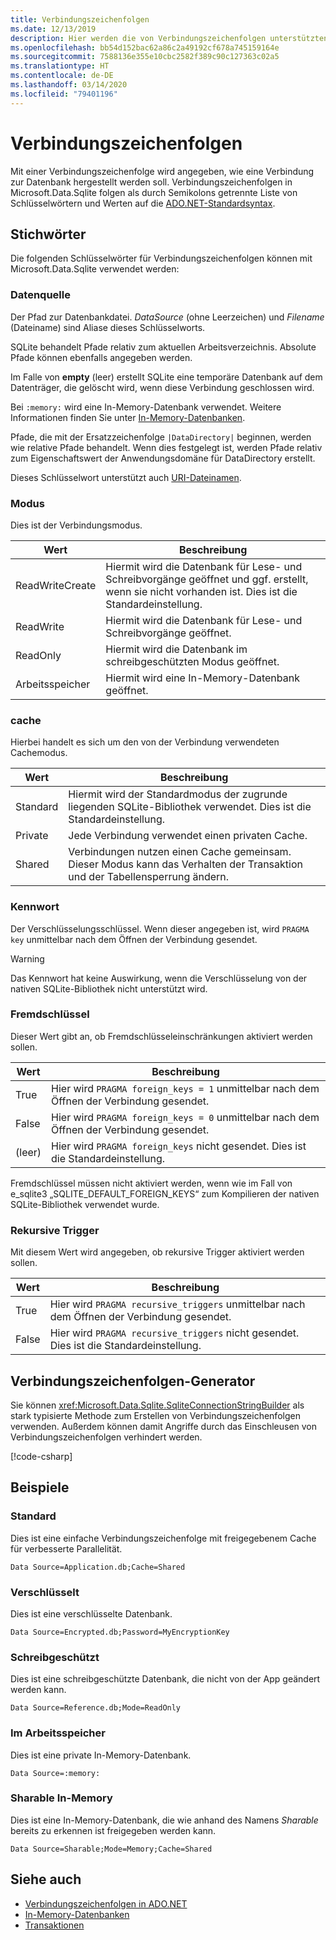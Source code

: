 ```yaml
---
title: Verbindungszeichenfolgen
ms.date: 12/13/2019
description: Hier werden die von Verbindungszeichenfolgen unterstützten Schlüsselwörter und Werte erläutert.
ms.openlocfilehash: bb54d152bac62a86c2a49192cf678a745159164e
ms.sourcegitcommit: 7588136e355e10cbc2582f389c90c127363c02a5
ms.translationtype: HT
ms.contentlocale: de-DE
ms.lasthandoff: 03/14/2020
ms.locfileid: "79401196"
---
```

# <a name="connection-strings"></a>Verbindungszeichenfolgen

Mit einer Verbindungszeichenfolge wird angegeben, wie eine Verbindung zur Datenbank hergestellt werden soll. Verbindungszeichenfolgen in Microsoft.Data.Sqlite folgen als durch Semikolons getrennte Liste von Schlüsselwörtern und Werten auf die [ADO.NET-Standardsyntax](../../../framework/data/adonet/connection-strings.md).

## <a name="keywords"></a>Stichwörter

Die folgenden Schlüsselwörter für Verbindungszeichenfolgen können mit Microsoft.Data.Sqlite verwendet werden:

### <a name="data-source"></a>Datenquelle

Der Pfad zur Datenbankdatei. *DataSource* (ohne Leerzeichen) und *Filename* (Dateiname) sind Aliase dieses Schlüsselworts.

SQLite behandelt Pfade relativ zum aktuellen Arbeitsverzeichnis. Absolute Pfade können ebenfalls angegeben werden.

Im Falle von **empty** (leer) erstellt SQLite eine temporäre Datenbank auf dem Datenträger, die gelöscht wird, wenn diese Verbindung geschlossen wird.

Bei `:memory:` wird eine In-Memory-Datenbank verwendet. Weitere Informationen finden Sie unter [In-Memory-Datenbanken](in-memory-databases.md).

Pfade, die mit der Ersatzzeichenfolge `|DataDirectory|` beginnen, werden wie relative Pfade behandelt. Wenn dies festgelegt ist, werden Pfade relativ zum Eigenschaftswert der Anwendungsdomäne für DataDirectory erstellt.

Dieses Schlüsselwort unterstützt auch [URI-Dateinamen](https://www.sqlite.org/uri.html).

### <a name="mode"></a>Modus

Dies ist der Verbindungsmodus.

| Wert           | Beschreibung                                                                                        |
| --------------- | -------------------------------------------------------------------------------------------------- |
| ReadWriteCreate | Hiermit wird die Datenbank für Lese- und Schreibvorgänge geöffnet und ggf. erstellt, wenn sie nicht vorhanden ist. Dies ist die Standardeinstellung. |
| ReadWrite       | Hiermit wird die Datenbank für Lese- und Schreibvorgänge geöffnet.                                                        |
| ReadOnly        | Hiermit wird die Datenbank im schreibgeschützten Modus geöffnet.                                                              |
| Arbeitsspeicher          | Hiermit wird eine In-Memory-Datenbank geöffnet.                                                                       |

### <a name="cache"></a>cache

Hierbei handelt es sich um den von der Verbindung verwendeten Cachemodus.

| Wert   | Beschreibung                                                                                    |
| ------- | ---------------------------------------------------------------------------------------------- |
| Standard | Hiermit wird der Standardmodus der zugrunde liegenden SQLite-Bibliothek verwendet. Dies ist die Standardeinstellung.                   |
| Private | Jede Verbindung verwendet einen privaten Cache.                                                          |
| Shared  | Verbindungen nutzen einen Cache gemeinsam. Dieser Modus kann das Verhalten der Transaktion und der Tabellensperrung ändern. |

### <a name="password"></a>Kennwort

Der Verschlüsselungsschlüssel. Wenn dieser angegeben ist, wird `PRAGMA key` unmittelbar nach dem Öffnen der Verbindung gesendet.

> [!WARNING]
> Das Kennwort hat keine Auswirkung, wenn die Verschlüsselung von der nativen SQLite-Bibliothek nicht unterstützt wird.

### <a name="foreign-keys"></a>Fremdschlüssel

Dieser Wert gibt an, ob Fremdschlüsseleinschränkungen aktiviert werden sollen.

| Wert   | Beschreibung
| ------- | --- |
| True    | Hier wird `PRAGMA foreign_keys = 1` unmittelbar nach dem Öffnen der Verbindung gesendet.
| False   | Hier wird `PRAGMA foreign_keys = 0` unmittelbar nach dem Öffnen der Verbindung gesendet.
| (leer) | Hier wird `PRAGMA foreign_keys` nicht gesendet. Dies ist die Standardeinstellung. |

Fremdschlüssel müssen nicht aktiviert werden, wenn wie im Fall von e_sqlite3 „SQLITE_DEFAULT_FOREIGN_KEYS“ zum Kompilieren der nativen SQLite-Bibliothek verwendet wurde.

### <a name="recursive-triggers"></a>Rekursive Trigger

Mit diesem Wert wird angegeben, ob rekursive Trigger aktiviert werden sollen.

| Wert | Beschreibung                                                                 |
| ----- | --------------------------------------------------------------------------- |
| True  | Hier wird `PRAGMA recursive_triggers` unmittelbar nach dem Öffnen der Verbindung gesendet. |
| False | Hier wird `PRAGMA recursive_triggers` nicht gesendet. Dies ist die Standardeinstellung.              |

## <a name="connection-string-builder"></a>Verbindungszeichenfolgen-Generator

Sie können <xref:Microsoft.Data.Sqlite.SqliteConnectionStringBuilder> als stark typisierte Methode zum Erstellen von Verbindungszeichenfolgen verwenden. Außerdem können damit Angriffe durch das Einschleusen von Verbindungszeichenfolgen verhindert werden.

[!code-csharp[](../../../../samples/snippets/standard/data/sqlite/EncryptionSample/Program.cs?name=snippet_ConnectionStringBuilder)]

## <a name="examples"></a>Beispiele

### <a name="basic"></a>Standard

Dies ist eine einfache Verbindungszeichenfolge mit freigegebenem Cache für verbesserte Parallelität.

```ConnectionString
Data Source=Application.db;Cache=Shared
```

### <a name="encrypted"></a>Verschlüsselt

Dies ist eine verschlüsselte Datenbank.

```ConnectionString
Data Source=Encrypted.db;Password=MyEncryptionKey
```

### <a name="read-only"></a>Schreibgeschützt

Dies ist eine schreibgeschützte Datenbank, die nicht von der App geändert werden kann.

```ConnectionString
Data Source=Reference.db;Mode=ReadOnly
```

### <a name="in-memory"></a>Im Arbeitsspeicher

Dies ist eine private In-Memory-Datenbank.

```ConnectionString
Data Source=:memory:
```

### <a name="sharable-in-memory"></a>Sharable In-Memory

Dies ist eine In-Memory-Datenbank, die wie anhand des Namens *Sharable* bereits zu erkennen ist freigegeben werden kann.

```ConnectionString
Data Source=Sharable;Mode=Memory;Cache=Shared
```

## <a name="see-also"></a>Siehe auch

* [Verbindungszeichenfolgen in ADO.NET](../../../framework/data/adonet/connection-strings.md)
* [In-Memory-Datenbanken](in-memory-databases.md)
* [Transaktionen](transactions.md)
